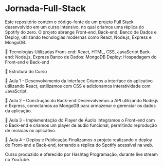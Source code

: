 # Jornada-Full-Stack
Este repositório contém o código-fonte de um projeto Full Stack desenvolvido em um curso intensivo, no qual criamos uma réplica do Spotify do zero. O projeto abrange Front-end, Back-end, Banco de Dados e Deploy, utilizando tecnologias modernas como React, Node.js, Express e MongoDB.

🚀 Tecnologias Utilizadas
Front-end: React, HTML, CSS, JavaScript
Back-end: Node.js, Express
Banco de Dados: MongoDB
Deploy: Hospedagem do Front-end e Back-end

📌 Estrutura do Curso

🔹 Aula 1 - Desenvolvimento da Interface
Criamos a interface do aplicativo utilizando React, estilizamos com CSS e adicionamos interatividade com JavaScript.

🔹 Aula 2 - Construção do Back-end
Desenvolvemos a API utilizando Node.js e Express, conectamos ao MongoDB para armazenar e gerenciar os dados da aplicação.

🔹 Aula 3 - Implementação do Player de Áudio
Integramos o Front-end com o Back-end e criamos um player de áudio funcional, permitindo reprodução de músicas no aplicativo.

🔹 Aula 4 - Deploy e Publicação
Finalizamos o projeto realizando o deploy do Front-end e Back-end, tornando a réplica do Spotify acessível na web.

Curso produzido e oferecido por Hashtag Programação, durante live stream no YouTube.

